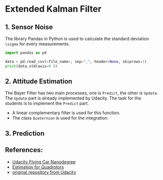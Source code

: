 # Extended Kalman Filter

## 1. Sensor Noise
The library Pandas in Python is used to calculate the standard deviation `\sigma` for every measurements.

```python
import pandas as pd

data = pd.read_csv(<file_name>, sep=",", header=None, skiprows=1)
print(data.std(axis=0 ))
``` 

## 2. Attitude Estimation
The Bayer Filter has two main processes, one is `Predict`, the other is `Update`. The `Update` part is already implemented by Udacity. The task for the students is to implement the `Predict` part.

* A linear complementary filter is used for this function.
* The class `Quaternion` is used for the integration.

## 3. Prediction

## References:

* [Udacity Flying Car Nanodegree](https://www.udacity.com/)
* [Estimation for Quadrotors](https://www.overleaf.com/read/vymfngphcccj#/54894644/)
* [original repository from Udacity](https://github.com/udacity/FCND-Estimation-CPP)